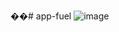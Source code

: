 ��# app-fuel
![image](https://user-images.githubusercontent.com/69002877/134813210-1a31f3ad-b995-4634-a2a1-0b81fc066798.png)

